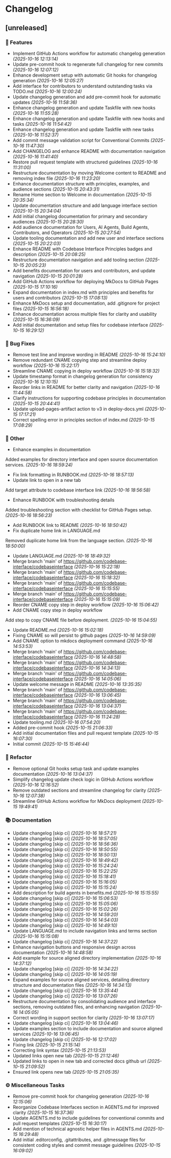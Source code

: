# Changelog

## [unreleased]

### 🚀 Features

- Implement GitHub Actions workflow for automatic changelog generation _(2025-10-16 12:13:14)_
- Update pre-commit hook to regenerate full changelog for new commits _(2025-10-16 12:07:12)_
- Enhance development setup with automatic Git hooks for changelog generation _(2025-10-16 12:05:27)_
- Add interface for contributors to understand outstanding tasks via TODO.md _(2025-10-16 12:00:24)_
- Update changelog generation and add pre-commit hook for automatic updates _(2025-10-16 11:58:36)_
- Enhance changelog generation and update Taskfile with new hooks _(2025-10-16 11:55:28)_
- Enhance changelog generation and update Taskfile with new hooks and tasks _(2025-10-16 11:54:42)_
- Enhance changelog generation and update Taskfile with new tasks _(2025-10-16 11:52:37)_
- Add commit message validation script for Conventional Commits _(2025-10-16 11:47:30)_
- Add CHANGELOG and enhance README with documentation navigation _(2025-10-16 11:41:40)_
- Restore pull request template with structured guidelines _(2025-10-16 11:31:00)_
- Restructure documentation by moving Welcome content to README and removing index file _(2025-10-16 11:23:20)_
- Enhance documentation structure with principles, examples, and audience sections _(2025-10-15 20:43:31)_
- Rename Home section to Welcome in documentation _(2025-10-15 20:35:34)_
- Update documentation structure and add language interface section _(2025-10-15 20:34:04)_
- Add initial changelog documentation for primary and secondary audiences _(2025-10-15 20:28:30)_
- Add audience documentation for Users, AI Agents, Build Agents, Contributors, and Operators _(2025-10-15 20:27:54)_
- Update tooling documentation and add new user and interface sections _(2025-10-15 20:22:03)_
- Enhance README with Codebase Interface Principles badges and description _(2025-10-15 20:08:25)_
- Restructure documentation navigation and add tooling section _(2025-10-15 20:05:23)_
- Add benefits documentation for users and contributors, and update navigation _(2025-10-15 20:01:28)_
- Add GitHub Actions workflow for deploying MkDocs to GitHub Pages _(2025-10-15 17:10:16)_
- Expand documentation in index.md with principles and benefits for users and contributors _(2025-10-15 17:08:13)_
- Enhance MkDocs setup and documentation, add .gitignore for project files _(2025-10-15 16:56:18)_
- Enhance documentation across multiple files for clarity and usability _(2025-10-15 16:36:09)_
- Add initial documentation and setup files for codebase interface _(2025-10-15 16:29:12)_

### 🐛 Bug Fixes

- Remove test line and improve wording in README _(2025-10-16 15:24:10)_
- Remove redundant CNAME copying step and streamline deploy workflow _(2025-10-16 15:22:17)_
- Streamline CNAME copying in deploy workflow _(2025-10-16 15:18:32)_
- Update timestamp format in changelog generation for consistency _(2025-10-16 12:10:15)_
- Reorder links in README for better clarity and navigation _(2025-10-16 11:44:58)_
- Clarify instructions for supporting codebase principles in documentation _(2025-10-15 20:44:41)_
- Update upload-pages-artifact action to v3 in deploy-docs.yml _(2025-10-15 17:17:21)_
- Correct spelling error in principles section of index.md _(2025-10-15 17:08:29)_

### 💼 Other

- Enhance examples in documentation

Added examples for directory interface and open source documentation services. _(2025-10-16 18:59:24)_
- Fix link formatting in RUNBOOK.md _(2025-10-16 18:57:13)_
- Update link to open in a new tab

Add target attribute to codebase interface link _(2025-10-16 18:56:58)_
- Enhance RUNBOOK with troubleshooting details

Added troubleshooting section with checklist for GitHub Pages setup. _(2025-10-16 18:56:23)_
- Add RUNBOOK link to README _(2025-10-16 18:50:42)_
- Fix duplicate home link in LANGUAGE.md

Removed duplicate home link from the language section. _(2025-10-16 18:50:00)_
- Update LANGUAGE.md _(2025-10-16 18:49:32)_
- Merge branch 'main' of https://github.com/codebase-interface/codebaseinterface _(2025-10-16 15:22:18)_
- Merge branch 'main' of https://github.com/codebase-interface/codebaseinterface _(2025-10-16 15:18:32)_
- Merge branch 'main' of https://github.com/codebase-interface/codebaseinterface _(2025-10-16 15:15:55)_
- Merge branch 'main' of https://github.com/codebase-interface/codebaseinterface _(2025-10-16 15:15:09)_
- Reorder CNAME copy step in deploy workflow _(2025-10-16 15:06:42)_
- Add CNAME copy step in deploy workflow

Add step to copy CNAME file before deployment. _(2025-10-16 15:04:55)_
- Update README.md _(2025-10-16 15:02:18)_
- Fixing CNAME so will persist to github pages _(2025-10-16 14:59:09)_
- Add CNAME option to mkdocs deployment command _(2025-10-16 14:53:53)_
- Merge branch 'main' of https://github.com/codebase-interface/codebaseinterface _(2025-10-16 14:48:58)_
- Merge branch 'main' of https://github.com/codebase-interface/codebaseinterface _(2025-10-16 14:34:13)_
- Merge branch 'main' of https://github.com/codebase-interface/codebaseinterface _(2025-10-16 14:05:06)_
- Update welcome message in README _(2025-10-16 13:35:35)_
- Merge branch 'main' of https://github.com/codebase-interface/codebaseinterface _(2025-10-16 13:06:45)_
- Merge branch 'main' of https://github.com/codebase-interface/codebaseinterface _(2025-10-16 13:04:37)_
- Merge branch 'main' of https://github.com/codebase-interface/codebaseinterface _(2025-10-16 11:24:28)_
- Update tooling.md _(2025-10-16 07:54:20)_
- Added pre-commit hook _(2025-10-15 21:06:33)_
- Add initial documentation files and pull request template _(2025-10-15 16:07:30)_
- Initial commit _(2025-10-15 15:46:44)_

### 🚜 Refactor

- Remove optional Git hooks setup task and update examples documentation _(2025-10-16 13:04:37)_
- Simplify changelog update check logic in GitHub Actions workflow _(2025-10-16 12:16:52)_
- Remove outdated sections and streamline changelog for clarity _(2025-10-16 12:07:38)_
- Streamline GitHub Actions workflow for MkDocs deployment _(2025-10-15 19:49:41)_

### 📚 Documentation

- Update changelog [skip ci] _(2025-10-16 18:57:21)_
- Update changelog [skip ci] _(2025-10-16 18:57:05)_
- Update changelog [skip ci] _(2025-10-16 18:56:36)_
- Update changelog [skip ci] _(2025-10-16 18:50:55)_
- Update changelog [skip ci] _(2025-10-16 18:50:13)_
- Update changelog [skip ci] _(2025-10-16 18:49:42)_
- Update changelog [skip ci] _(2025-10-16 15:24:24)_
- Update changelog [skip ci] _(2025-10-16 15:22:25)_
- Update changelog [skip ci] _(2025-10-16 15:18:41)_
- Update changelog [skip ci] _(2025-10-16 15:16:05)_
- Update changelog [skip ci] _(2025-10-16 15:15:24)_
- Add description for build agents in benefits.md _(2025-10-16 15:15:55)_
- Update changelog [skip ci] _(2025-10-16 15:06:53)_
- Update changelog [skip ci] _(2025-10-16 15:05:06)_
- Update changelog [skip ci] _(2025-10-16 15:02:26)_
- Update changelog [skip ci] _(2025-10-16 14:59:20)_
- Update changelog [skip ci] _(2025-10-16 14:54:03)_
- Update changelog [skip ci] _(2025-10-16 14:49:10)_
- Update LANGUAGE.md to include navigation links and terms section _(2025-10-16 15:15:08)_
- Update changelog [skip ci] _(2025-10-16 14:37:22)_
- Enhance navigation buttons and responsive design across documentation _(2025-10-16 14:48:58)_
- Add example for source aligned directory implementation _(2025-10-16 14:37:12)_
- Update changelog [skip ci] _(2025-10-16 14:34:22)_
- Update changelog [skip ci] _(2025-10-16 14:05:19)_
- Expand examples for source aligned services, detailing directory structure and documentation files _(2025-10-16 14:34:13)_
- Update changelog [skip ci] _(2025-10-16 13:35:44)_
- Update changelog [skip ci] _(2025-10-16 13:07:26)_
- Restructure documentation by consolidating audience and interface sections, removing outdated files, and enhancing navigation _(2025-10-16 14:05:05)_
- Correct wording in support section for clarity _(2025-10-16 13:07:17)_
- Update changelog [skip ci] _(2025-10-16 13:04:46)_
- Update examples section to include documentation and source aligned services _(2025-10-16 13:06:45)_
- Update changelog [skip ci] _(2025-10-16 12:17:02)_
- Fixing link _(2025-10-15 21:15:14)_
- Correcting link syntax _(2025-10-15 21:13:53)_
- Updated links open new tab _(2025-10-15 21:12:46)_
- Updated links to open in new tab and corrected docs github url _(2025-10-15 21:09:52)_
- Ensured link opens new tab _(2025-10-15 21:05:35)_

### ⚙️ Miscellaneous Tasks

- Remove pre-commit hook for changelog generation _(2025-10-16 12:15:06)_
- Reorganize Codebase Interfaces section in AGENTS.md for improved clarity _(2025-10-15 16:37:36)_
- Update AGENTS.md to include guidelines for conventional commits and pull request templates _(2025-10-15 16:30:17)_
- Add mention of technical agnostic helper files in AGENTS.md _(2025-10-15 16:29:48)_
- Add initial .editorconfig, .gitattributes, and .gitmessage files for consistent coding styles and commit message guidelines _(2025-10-15 16:09:02)_
<!-- generated by git-cliff -->
